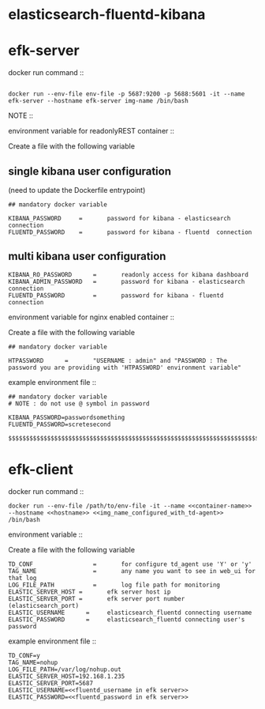 # elasticsearch-fluentd-kibana

# efk-server


docker run command ::

```

docker run --env-file env-file -p 5687:9200 -p 5688:5601 -it --name efk-server --hostname efk-server img-name /bin/bash

```

NOTE ::


environment variable for readonlyREST container ::

Create a file with the following variable

## single kibana user configuration
(need to update the Dockerfile entrypoint)

```
## mandatory docker variable

KIBANA_PASSWORD		=		password for kibana - elasticsearch connection
FLUENTD_PASSWORD	=		password for kibana - fluentd  connection

```

## multi kibana user configuration

```
KIBANA_RO_PASSWORD      =       readonly access for kibana dashboard
KIBANA_ADMIN_PASSWORD   =       password for kibana - elasticsearch connection
FLUENTD_PASSWORD        =       password for kibana - fluentd  connection
```

environment variable for nginx enabled container ::

Create a file with the following variable

```
## mandatory docker variable

HTPASSWORD		=		"USERNAME : admin" and "PASSWORD : The password you are providing with 'HTPASSWORD' environment variable"

```

example environment file  ::

```
## mandatory docker variable
# NOTE : do not use @ symbol in password

KIBANA_PASSWORD=passwordsomething
FLUENTD_PASSWORD=scretesecond

```

```
$$$$$$$$$$$$$$$$$$$$$$$$$$$$$$$$$$$$$$$$$$$$$$$$$$$$$$$$$$$$$$$$$$$$$$$$$$$$$$$$$$$$$$$$$$$$$$
```

# efk-client



docker run command ::

```
docker run --env-file /path/to/env-file -it --name <<container-name>> --hostname <<hostname>> <<img_name_configured_with_td-agent>> /bin/bash

```

environment variable ::

Create a file with the following variable

```
TD_CONF			        =		for configure td_agent use 'Y' or 'y'
TAG_NAME		        =		any name you want to see in web_ui for that log
LOG_FILE_PATH		    =		log file path for monitoring
ELASTIC_SERVER_HOST	=		efk server host ip
ELASTIC_SERVER_PORT	=		efk server port number (elasticsearch_port)
ELASTIC_USERNAME	  =		elasticsearch_fluentd connecting username
ELASTIC_PASSWORD	  =		elasticsearch_fluentd connecting user's password

```


example environment file  ::

```
TD_CONF=y
TAG_NAME=nohup
LOG_FILE_PATH=/var/log/nohup.out
ELASTIC_SERVER_HOST=192.168.1.235
ELASTIC_SERVER_PORT=5687
ELASTIC_USERNAME=<<fluentd_username in efk server>>
ELASTIC_PASSWORD=<<fluentd_password in efk server>>

```
